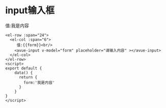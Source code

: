 input输入框
========

值:我是内容  

    <el-row :span="24">
      <el-col :span="6">
         值:{{form}}<br/>
        <avue-input v-model="form" placeholder="请输入内容" ></avue-input>
      </el-col>
    </el-row>
    <script>
    export default {
        data() {
          return {
            form:'我是内容'
          }
        }
    }
    </script>
